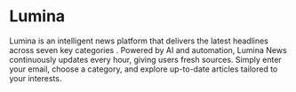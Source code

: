# Lumina
Lumina is an intelligent news platform that delivers the latest headlines across seven key categories .  Powered by AI and automation, Lumina News continuously updates every hour, giving users fresh sources.  Simply enter your email, choose a category, and explore up-to-date articles tailored to your interests.
